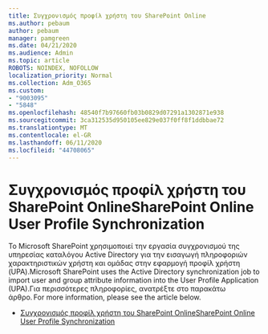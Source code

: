 ```yaml
---
title: Συγχρονισμός προφίλ χρήστη του SharePoint Online
ms.author: pebaum
author: pebaum
manager: pamgreen
ms.date: 04/21/2020
ms.audience: Admin
ms.topic: article
ROBOTS: NOINDEX, NOFOLLOW
localization_priority: Normal
ms.collection: Adm_O365
ms.custom:
- "9003095"
- "5848"
ms.openlocfilehash: 48540f7b97660fb03b0829d07291a1302871e938
ms.sourcegitcommit: 3ca312535d950105ee829e037f0ff8f1ddbbae72
ms.translationtype: MT
ms.contentlocale: el-GR
ms.lasthandoff: 06/11/2020
ms.locfileid: "44708065"
---
```

# <a name="sharepoint-online-user-profile-synchronization"></a><span data-ttu-id="a2efa-102">Συγχρονισμός προφίλ χρήστη του SharePoint Online</span><span class="sxs-lookup"><span data-stu-id="a2efa-102">SharePoint Online User Profile Synchronization</span></span>

<span data-ttu-id="a2efa-103">Το Microsoft SharePoint χρησιμοποιεί την εργασία συγχρονισμού της υπηρεσίας καταλόγου Active Directory για την εισαγωγή πληροφοριών χαρακτηριστικών χρήστη και ομάδας στην εφαρμογή προφίλ χρήστη (UPA).</span><span class="sxs-lookup"><span data-stu-id="a2efa-103">Microsoft SharePoint uses the Active Directory synchronization job to import user and group attribute information into the User Profile Application (UPA).</span></span><span data-ttu-id="a2efa-104">Για περισσότερες πληροφορίες, ανατρέξτε στο παρακάτω άρθρο.</span><span class="sxs-lookup"><span data-stu-id="a2efa-104"> For more information, please see the article below.</span></span>

- [<span data-ttu-id="a2efa-105">Συγχρονισμός προφίλ χρήστη του SharePoint Online</span><span class="sxs-lookup"><span data-stu-id="a2efa-105">SharePoint Online User Profile Synchronization</span></span>](https://docs.microsoft.com/sharepoint/user-profile-sync)
